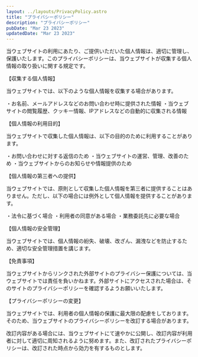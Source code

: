 ```yaml
---
layout: ../layouts/PrivacyPolicy.astro
title: "プライバシーポリシー"
description: "プライバシーポリシー"
pubDate: "Mar 23 2023"
updatedDate: "Mar 23 2023"
---
```


当ウェブサイトの利用にあたり、ご提供いただいた個人情報は、適切に管理し、保護いたします。このプライバシーポリシーは、当ウェブサイトが収集する個人情報の取り扱いに関する規定です。

【収集する個人情報】

当ウェブサイトでは、以下のような個人情報を収集する場合があります。

・お名前、メールアドレスなどのお問い合わせ時に提供された情報
・当ウェブサイトの閲覧履歴、クッキー情報、IPアドレスなどの自動的に収集される情報

【個人情報の利用目的】

当ウェブサイトで収集した個人情報は、以下の目的のために利用することがあります。

・お問い合わせに対する返信のため
・当ウェブサイトの運営、管理、改善のため
・当ウェブサイトからのお知らせや情報提供のため

【個人情報の第三者への提供】

当ウェブサイトでは、原則として収集した個人情報を第三者に提供することはありません。ただし、以下の場合には例外として個人情報を提供することがあります。

・法令に基づく場合
・利用者の同意がある場合
・業務委託先に必要な場合

【個人情報の安全管理】

当ウェブサイトでは、個人情報の紛失、破壊、改ざん、漏洩などを防止するため、適切な安全管理措置を講じます。

【免責事項】

当ウェブサイトからリンクされた外部サイトのプライバシー保護については、当ウェブサイトでは責任を負いかねます。外部サイトにアクセスされた場合は、そのサイトのプライバシーポリシーを確認するようお願いいたします。

【プライバシーポリシーの変更】

当ウェブサイトでは、利用者の個人情報の保護に最大限の配慮をしております。そのため、当ウェブサイトのプライバシーポリシーを改訂する場合があります。

改訂内容がある場合には、当ウェブサイトにて速やかに公開し、改訂内容が利用者に対して適切に周知されるように努めます。また、改訂されたプライバシーポリシーは、改訂された時点から効力を有するものとします。
